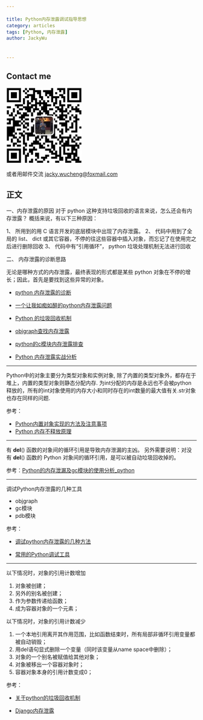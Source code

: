 ```yaml
---

title: Python内存泄露调试指导思想
category: articles
tags: [Python, 内存泄露]
author: JackyWu


---
```


## Contact me

![](/assets/images/weixin-pic-jackywu.jpg)

或者用邮件交流 <a href="mailto:jacky.wucheng@foxmail.com">jacky.wucheng@foxmail.com</a>

## 正文

一、内存泄露的原因 
对于 python 这种支持垃圾回收的语言来说，怎么还会有内存泄露？ 概括来说，有以下三种原因： 

1、 所用到的用 C 语言开发的底层模块中出现了内存泄露。 
2、 代码中用到了全局的 list、 dict 或其它容器，不停的往这些容器中插入对象，而忘记了在使用完之后进行删除回收 
3、 代码中有“引用循环”， python 垃圾处理机制无法进行回收 


二、 内存泄露的诊断思路 

无论是哪种方式的内存泄露，最终表现的形式都是某些 python 对象在不停的增长；因此，首先是要找到这些异常的对象。 

- [python 内存泄露的诊断](http://rstevens.iteye.com/blog/828565) 
- [一个让我如痴如醉的python内存泄露问题](http://xiaorui.cc/2016/05/12/%E4%B8%80%E4%B8%AA%E8%AE%A9%E6%88%91%E5%A6%82%E7%97%B4%E5%A6%82%E9%86%89%E7%9A%84python%E5%86%85%E5%AD%98%E6%B3%84%E9%9C%B2%E9%97%AE%E9%A2%98/)

- [Python 的垃圾回收机制](http://jin-yang.github.io/blog/python-garbage-collection.html) 
- [objgraph查找内存泄露](  http://blog.csdn.net/i2cbus/article/details/20155273)
- [python的c模块内存泄露排查](http://woodpecker4org.b0.upaiyun.com/classes/Classes2006/060502-quakelee-debugm/)
- [Python 内存泄露实战分析](https://www.linuxzen.com/python-nei-cun-xie-lu-shi-zhan-fen-xi.html) 

---

Python中的对象主要分为类型对象和实例对象, 除了内置的类型对象外，都存在于堆上，内置的类型对象则静态分配内存. 为int分配的内存是永远也不会被python释放的，所有的int对象使用的内存大小和同时存在的int数量的最大值有关.str对象也存在同样的问题.

参考：

- [Python内置对象实现的方法及注意事项](http://studygolang.com/topics/1147)
- [Python 内存不释放原理](http://itindex.net/detail/24977-python-%E5%86%85%E5%AD%98-%E5%8E%9F%E7%90%86)

---

有 __del__() 函数的对象间的循环引用是导致内存泄漏的主凶。 另外需要说明：对没有 __del__() 函数的 Python 对象间的循环引用，是可以被自动垃圾回收掉的。

参考：[Python的内存泄漏及gc模块的使用分析_python](http://www.webtag123.com/python/43660.html)

---

调试Python内存泄露的几种工具

- objgraph
- gc模块
- pdb模块

参考：

- [调试python内存泄露的几种方法](http://blog.csdn.net/xiarendeniao/article/details/7872619)

- [常用的Python调试工具](https://segmentfault.com/a/1190000000356018) 

---


以下情况时，对象的引用计数增加

1. 对象被创建；
2. 另外的别名被创建；
3. 作为参数传递给函数；
4. 成为容器对象的一个元素；

以下情况时，对象的引用计数减少

1. 一个本地引用离开其作用范围，比如函数结束时，所有局部非循环引用变量都被自动销毁；
2. 用del语句显式删除一个变量（同时该变量从name space中删除）；
3. 对象的一个别名被赋值给其他对象；
4. 对象被移出一个容器对象时；
5. 容器对象本身的引用计数变成0；

参考：

- [关于python的垃圾回收机制](https://github.com/Hipponensis/Notes/blob/master/%E5%85%B3%E4%BA%8EPython%E5%9E%83%E5%9C%BE%E5%9B%9E%E6%94%B6.md)

- [Django内存泄露](http://www.igigo.net/post/archives/66)



